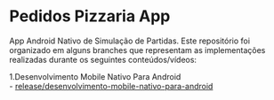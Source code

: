 # Pedidos Pizzaria App 
App Android Nativo de Simulação de Partidas. Este repositório foi organizado em alguns branches que representam as implementações realizadas durante os seguintes conteúdos/vídeos:

1.Desenvolvimento Mobile Nativo Para Android                                                                                 
             - [release/desenvolvimento-mobile-nativo-para-android](https://github.com/PedroThiagoGC/pedidos-pizzaria-app/tree/release/desenvolvimento-mobile-nativo-para-android) 
